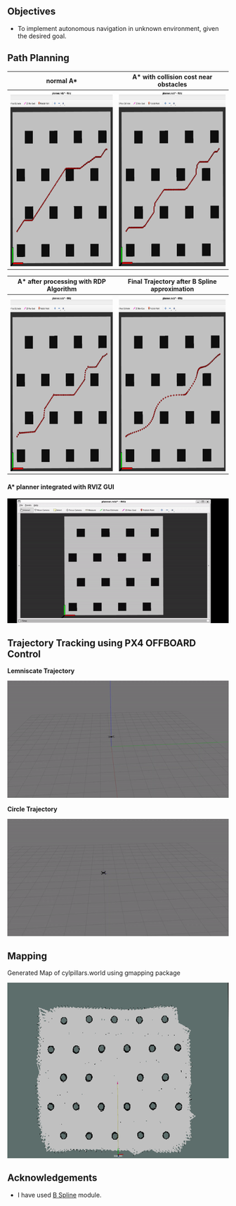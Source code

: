 
## Objectives
* To implement autonomous navigation in unknown environment, given the desired goal.

## Path Planning

normal A*      |  A* with collision cost near obstacles
:-------------------------:|:-------------------------:
<img src="https://github.com/Ayush1285/quadrotor_navigation/blob/main/results/normalastar.png" height="400"> | <img src="https://github.com/Ayush1285/quadrotor_navigation/blob/main/results/astarwithcollisioncost.png" height="400">

A* after processing with RDP Algorithm   |  Final Trajectory after B Spline approximation
:-------------------------:|:-------------------------:
<img src="https://github.com/Ayush1285/quadrotor_navigation/blob/main/results/astarafterrdp.png" height="400"> | <img src="https://github.com/Ayush1285/quadrotor_navigation/blob/main/results/finaltraj.png" height="400">

#### A* planner integrated with RVIZ GUI

![](https://github.com/Ayush1285/quadrotor_navigation/blob/main/results/astarrviz.gif)

## Trajectory Tracking using PX4 OFFBOARD Control
**Lemniscate Trajectory**

![](https://github.com/Ayush1285/quadrotor_navigation/blob/main/results/lemniscatetraj.gif)

**Circle Trajectory**

![](https://github.com/Ayush1285/quadrotor_navigation/blob/main/results/circletraj.gif)

## Mapping
Generated Map of cylpillars.world using gmapping package

<img src="https://github.com/Ayush1285/quadrotor_navigation/blob/main/results/pillarsmap.png" height="400"> 

## Acknowledgements
* I have used [B Spline](https://github.com/AtsushiSakai/PythonRobotics/tree/master/PathPlanning/BSplinePath) module.


